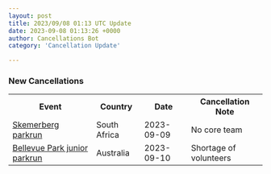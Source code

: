 ```yaml
---
layout: post
title: 2023/09/08 01:13 UTC Update
date: 2023-09-08 01:13:26 +0000
author: Cancellations Bot
category: 'Cancellation Update'

---
```


<h3>New Cancellations</h3>
<div class='hscrollable'>
<table style='width: 100%'>
    <tr>
        <th>Event</th>
        <th>Country</th>
        <th>Date</th>
        <th>Cancellation Note</th>
    </tr>
    <tr>
        <td><a href="https://www.parkrun.co.za/skemerberg">Skemerberg parkrun</a></td>
        <td>South Africa</td>
        <td>2023-09-09</td>
        <td>No core team</td>
    </tr>
    <tr>
        <td><a href="https://www.parkrun.com.au/bellevuepark-juniors">Bellevue Park junior parkrun</a></td>
        <td>Australia</td>
        <td>2023-09-10</td>
        <td>Shortage of volunteers</td>
    </tr>
</table>
</div>
